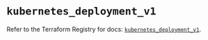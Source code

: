 # `kubernetes_deployment_v1`

Refer to the Terraform Registry for docs: [`kubernetes_deployment_v1`](https://registry.terraform.io/providers/hashicorp/kubernetes/2.34.0/docs/resources/deployment_v1).
